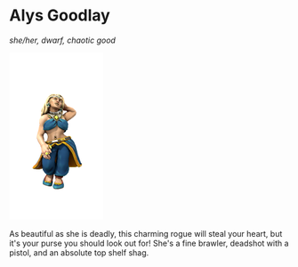 # Alys Goodlay
*she/her, dwarf, chaotic good*

![](alys_goodlay.png)

As beautiful as she is deadly, this charming rogue will steal your heart, but it's your purse you should look out for! She's a fine brawler, deadshot with a pistol, and an absolute top shelf shag.
